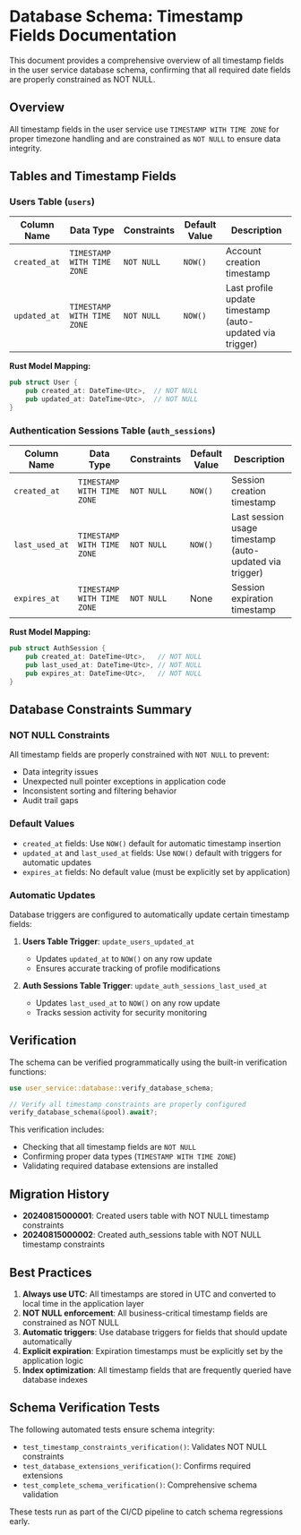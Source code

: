 # Database Schema: Timestamp Fields Documentation

This document provides a comprehensive overview of all timestamp fields in the user service database schema, confirming that all required date fields are properly constrained as NOT NULL.

## Overview

All timestamp fields in the user service use `TIMESTAMP WITH TIME ZONE` for proper timezone handling and are constrained as `NOT NULL` to ensure data integrity.

## Tables and Timestamp Fields

### Users Table (`users`)

| Column Name | Data Type | Constraints | Default Value | Description |
|-------------|-----------|-------------|---------------|-------------|
| `created_at` | `TIMESTAMP WITH TIME ZONE` | `NOT NULL` | `NOW()` | Account creation timestamp |
| `updated_at` | `TIMESTAMP WITH TIME ZONE` | `NOT NULL` | `NOW()` | Last profile update timestamp (auto-updated via trigger) |

**Rust Model Mapping:**
```rust
pub struct User {
    pub created_at: DateTime<Utc>,  // NOT NULL
    pub updated_at: DateTime<Utc>,  // NOT NULL
}
```

### Authentication Sessions Table (`auth_sessions`)

| Column Name | Data Type | Constraints | Default Value | Description |
|-------------|-----------|-------------|---------------|-------------|
| `created_at` | `TIMESTAMP WITH TIME ZONE` | `NOT NULL` | `NOW()` | Session creation timestamp |
| `last_used_at` | `TIMESTAMP WITH TIME ZONE` | `NOT NULL` | `NOW()` | Last session usage timestamp (auto-updated via trigger) |
| `expires_at` | `TIMESTAMP WITH TIME ZONE` | `NOT NULL` | None | Session expiration timestamp |

**Rust Model Mapping:**
```rust
pub struct AuthSession {
    pub created_at: DateTime<Utc>,   // NOT NULL
    pub last_used_at: DateTime<Utc>, // NOT NULL  
    pub expires_at: DateTime<Utc>,   // NOT NULL
}
```

## Database Constraints Summary

### NOT NULL Constraints
All timestamp fields are properly constrained with `NOT NULL` to prevent:
- Data integrity issues
- Unexpected null pointer exceptions in application code
- Inconsistent sorting and filtering behavior
- Audit trail gaps

### Default Values
- `created_at` fields: Use `NOW()` default for automatic timestamp insertion
- `updated_at` and `last_used_at` fields: Use `NOW()` default with triggers for automatic updates
- `expires_at` fields: No default value (must be explicitly set by application)

### Automatic Updates
Database triggers are configured to automatically update certain timestamp fields:

1. **Users Table Trigger**: `update_users_updated_at`
   - Updates `updated_at` to `NOW()` on any row update
   - Ensures accurate tracking of profile modifications

2. **Auth Sessions Table Trigger**: `update_auth_sessions_last_used_at` 
   - Updates `last_used_at` to `NOW()` on any row update
   - Tracks session activity for security monitoring

## Verification

The schema can be verified programmatically using the built-in verification functions:

```rust
use user_service::database::verify_database_schema;

// Verify all timestamp constraints are properly configured
verify_database_schema(&pool).await?;
```

This verification includes:
- Checking that all timestamp fields are `NOT NULL`
- Confirming proper data types (`TIMESTAMP WITH TIME ZONE`)
- Validating required database extensions are installed

## Migration History

- **20240815000001**: Created users table with NOT NULL timestamp constraints
- **20240815000002**: Created auth_sessions table with NOT NULL timestamp constraints

## Best Practices

1. **Always use UTC**: All timestamps are stored in UTC and converted to local time in the application layer
2. **NOT NULL enforcement**: All business-critical timestamp fields are constrained as NOT NULL
3. **Automatic triggers**: Use database triggers for fields that should update automatically
4. **Explicit expiration**: Expiration timestamps must be explicitly set by the application logic
5. **Index optimization**: All timestamp fields that are frequently queried have database indexes

## Schema Verification Tests

The following automated tests ensure schema integrity:

- `test_timestamp_constraints_verification()`: Validates NOT NULL constraints
- `test_database_extensions_verification()`: Confirms required extensions
- `test_complete_schema_verification()`: Comprehensive schema validation

These tests run as part of the CI/CD pipeline to catch schema regressions early.
